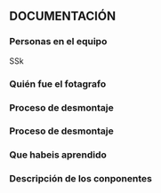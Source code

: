 ## DOCUMENTACIÓN

### Personas en el equipo
SSk

### Quién fue el fotagrafo

### Proceso de desmontaje

### Proceso de desmontaje

### Que habeis aprendido

### Descripción de los conponentes

